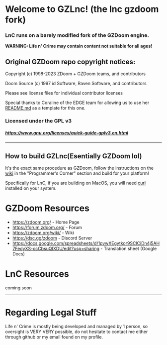 # Welcome to GZLnc! (the lnc gzdoom fork)

### LnC runs on a barely modified fork of the GZDoom engine.

**WARNING: Life n' Crime may contain content not suitable for all ages!**

## Original GZDoom repo copyright notices:

Copyright (c) 1998-2023 ZDoom + GZDoom teams, and contributors

Doom Source (c) 1997 id Software, Raven Software, and contributors

Please see license files for individual contributor licenses

Special thanks to Coraline of the EDGE team for allowing us to use her [README.md](https://github.com/3dfxdev/EDGE/blob/master/README.md) as a template for this one.

### Licensed under the GPL v3
##### https://www.gnu.org/licenses/quick-guide-gplv3.en.html

---

## How to build GZLnc(Esentially GZDoom lol)

It's the exact same procedure as GZDoom, follow the instructions on the [wiki](https://zdoom.org/wiki/) in the "Programmer's Corner" section and build for your platform!

Specifically for LnC, if you are building on MacOS, you will need [curl](https://curl.se/download.html) installed on your system.

# GZDoom Resources
- https://zdoom.org/ - Home Page
- https://forum.zdoom.org/ - Forum
- https://zdoom.org/wiki/ - Wiki
- https://dsc.gg/zdoom - Discord Server
- https://docs.google.com/spreadsheets/d/1pvwXEgytkor9SClCiDn4j5AH7FedyXS-ocCbsuQIXDU/edit?usp=sharing - Translation sheet (Google Docs)

# LnC Resources
coming soon

---

# Regarding Legal Stuff

Life n' Crime is mostly being developed and managed by 1 person, so oversight is VERY VERY possible, do not hesitate to contact me either through github or my email found on my profile.
